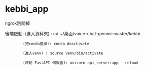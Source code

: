 # kebbi_app

ngrok別關掉 



後端啟動:   (進入資料夾)  : cd ~/桌面/voice-chat-gemini-master/kebbi 

            (把conda關掉): conda deactivate
             
            (進入venv) : source venv/bin/activate

            (啟動 FastAPI 伺服器): uvicorn api_server:app --reload
